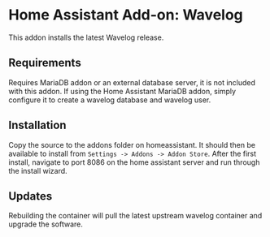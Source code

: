 # Home Assistant Add-on: Wavelog

This addon installs the latest Wavelog release. 

## Requirements

Requires MariaDB addon or an external database server, it is not included with this addon.
If using the Home Assistant MariaDB addon, simply configure it to create a wavelog database
and wavelog user.

## Installation

Copy the source to the addons folder on homeassistant. It should then be available to install
from `Settings -> Addons -> Addon Store`. After the first install, navigate to port 8086 on
the home assistant server and run through the install wizard. 

## Updates

Rebuilding the container will pull the latest upstream wavelog container and upgrade the software.
